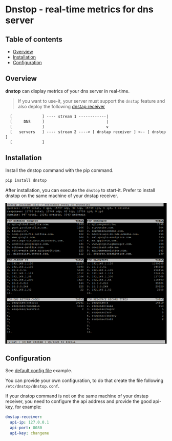 # Dnstop - real-time metrics for dns server

## Table of contents
* [Overview](#overview)
* [Installation](#installation)
* [Configuration](#configuration)

## Overview

**dnstop** can display metrics of your dns server in real-time.

> If you want to use-it, your server must support the ``dnstap`` feature and also deploy the following [dnstap receiver](https://github.com/dmachard/dnstap-receiver)
                       
      [             ] ---- stream 1 ------------|
      [     DNS     ]                           |
      [             ]                           v
      [   servers   ] ---- stream 2 ----> [ dnstap receiver ] <-- [ dnstop ]
      [             ]                         

## Installation

Install the dnstop command with the pip command.

```python
pip install dnstop
```

After installation, you can execute the `dnstop` to start-it.
Prefer to install dnstop on the same machine of your dnstap receiver.

![dnstop](/dnstop.png)

## Configuration

See [default config file](/dnstop/dnstop.conf) example.

You can provide your own configuration, to do that create the file following  `/etc/dnstop/dnstop.conf`.

If your dnstop command is not on the same machine of your dnstap receiver, you need to configure 
the api address and provide the good api-key, for example:

```yaml
dnstap-receiver:
  api-ip: 127.0.0.1
  api-port: 8080
  api-key: changeme
```